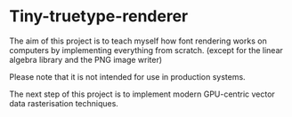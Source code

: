# Tiny-truetype-renderer

The aim of this project is to teach myself how font rendering works on computers by implementing everything from
scratch. (except for the linear algebra library and the PNG image writer)

Please note that it is not intended for use in
production systems.

The next step of this project is to implement modern GPU-centric vector data rasterisation techniques.